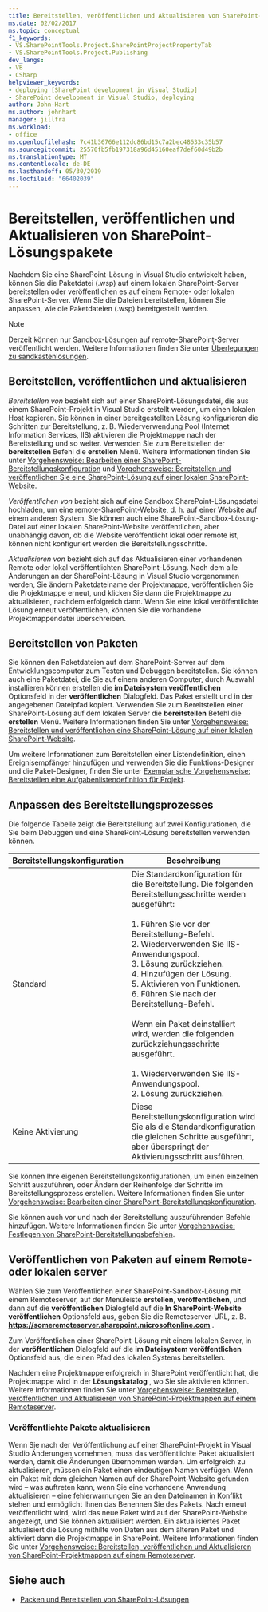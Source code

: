 ```yaml
---
title: Bereitstellen, veröffentlichen und Aktualisieren von SharePoint-Lösungspakete
ms.date: 02/02/2017
ms.topic: conceptual
f1_keywords:
- VS.SharePointTools.Project.SharePointProjectPropertyTab
- VS.SharePointTools.Project.Publishing
dev_langs:
- VB
- CSharp
helpviewer_keywords:
- deploying [SharePoint development in Visual Studio]
- SharePoint development in Visual Studio, deploying
author: John-Hart
ms.author: johnhart
manager: jillfra
ms.workload:
- office
ms.openlocfilehash: 7c41b36766e112dc86bd15c7a2bec48633c35b57
ms.sourcegitcommit: 25570fb5fb197318a96d45160eaf7def60d49b2b
ms.translationtype: MT
ms.contentlocale: de-DE
ms.lasthandoff: 05/30/2019
ms.locfileid: "66402039"
---
```

# <a name="deploy-publish-and-upgrade-sharepoint-solution-packages"></a>Bereitstellen, veröffentlichen und Aktualisieren von SharePoint-Lösungspakete
  Nachdem Sie eine SharePoint-Lösung in Visual Studio entwickelt haben, können Sie die Paketdatei (.wsp) auf einem lokalen SharePoint-Server bereitstellen oder veröffentlichen es auf einem Remote- oder lokalen SharePoint-Server. Wenn Sie die Dateien bereitstellen, können Sie anpassen, wie die Paketdateien (.wsp) bereitgestellt werden.

> [!NOTE]
> Derzeit können nur Sandbox-Lösungen auf remote-SharePoint-Server veröffentlicht werden. Weitere Informationen finden Sie unter [Überlegungen zu sandkastenlösungen](../sharepoint/sandboxed-solution-considerations.md).

## <a name="deploy-publish-and-upgrade"></a>Bereitstellen, veröffentlichen und aktualisieren
 *Bereitstellen von* bezieht sich auf einer SharePoint-Lösungsdatei, die aus einem SharePoint-Projekt in Visual Studio erstellt werden, um einen lokalen Host kopieren. Sie können in einer bereitgestellten Lösung konfigurieren die Schritten zur Bereitstellung, z. B. Wiederverwendung Pool (Internet Information Services, IIS) aktivieren die Projektmappe nach der Bereitstellung und so weiter. Verwenden Sie zum Bereitstellen der **bereitstellen** Befehl die **erstellen** Menü. Weitere Informationen finden Sie unter [Vorgehensweise: Bearbeiten einer SharePoint-Bereitstellungskonfiguration](../sharepoint/how-to-edit-a-sharepoint-deployment-configuration.md) und [Vorgehensweise: Bereitstellen und veröffentlichen Sie eine SharePoint-Lösung auf einer lokalen SharePoint-Website](../sharepoint/how-to-deploy-and-publish-a-sharepoint-solution-to-a-local-sharepoint-site.md).

 *Veröffentlichen von* bezieht sich auf eine Sandbox SharePoint-Lösungsdatei hochladen, um eine remote-SharePoint-Website, d. h. auf einer Website auf einem anderen System. Sie können auch eine SharePoint-Sandbox-Lösung-Datei auf einer lokalen SharePoint-Website veröffentlichen, aber unabhängig davon, ob die Website veröffentlicht lokal oder remote ist, können nicht konfiguriert werden die Bereitstellungsschritte.

 *Aktualisieren von* bezieht sich auf das Aktualisieren einer vorhandenen Remote oder lokal veröffentlichten SharePoint-Lösung. Nach dem alle Änderungen an der SharePoint-Lösung in Visual Studio vorgenommen werden, Sie ändern Paketdateiname der Projektmappe, veröffentlichen Sie die Projektmappe erneut, und klicken Sie dann die Projektmappe zu aktualisieren, nachdem erfolgreich dann. Wenn Sie eine lokal veröffentlichte Lösung erneut veröffentlichen, können Sie die vorhandene Projektmappendatei überschreiben.

## <a name="deploy-packages"></a>Bereitstellen von Paketen
 Sie können den Paketdateien auf dem SharePoint-Server auf dem Entwicklungscomputer zum Testen und Debuggen bereitstellen. Sie können auch eine Paketdatei, die Sie auf einem anderen Computer, durch Auswahl installieren können erstellen die **im Dateisystem veröffentlichen** Optionsfeld in der **veröffentlichen** Dialogfeld. Das Paket erstellt und in der angegebenen Dateipfad kopiert. Verwenden Sie zum Bereitstellen einer SharePoint-Lösung auf dem lokalen Server die **bereitstellen** Befehl die **erstellen** Menü. Weitere Informationen finden Sie unter [Vorgehensweise: Bereitstellen und veröffentlichen eine SharePoint-Lösung auf einer lokalen SharePoint-Website](../sharepoint/how-to-deploy-and-publish-a-sharepoint-solution-to-a-local-sharepoint-site.md).

 Um weitere Informationen zum Bereitstellen einer Listendefinition, einen Ereignisempfänger hinzufügen und verwenden Sie die Funktions-Designer und die Paket-Designer, finden Sie unter [Exemplarische Vorgehensweise: Bereitstellen eine Aufgabenlistendefinition für Projekt](../sharepoint/walkthrough-deploying-a-project-task-list-definition.md).

## <a name="customize-the-deployment-process"></a>Anpassen des Bereitstellungsprozesses
 Die folgende Tabelle zeigt die Bereitstellung auf zwei Konfigurationen, die Sie beim Debuggen und eine SharePoint-Lösung bereitstellen verwenden können.

|Bereitstellungskonfiguration|Beschreibung|
|------------------------------|-----------------|
|Standard|Die Standardkonfiguration für die Bereitstellung. Die folgenden Bereitstellungsschritte werden ausgeführt:<br /><br /> 1.  Führen Sie vor der Bereitstellung-Befehl.<br />2.  Wiederverwenden Sie IIS-Anwendungspool.<br />3.  Lösung zurückziehen.<br />4.  Hinzufügen der Lösung.<br />5.  Aktivieren von Funktionen.<br />6.  Führen Sie nach der Bereitstellung-Befehl.<br /><br /> Wenn ein Paket deinstalliert wird, werden die folgenden zurückziehungsschritte ausgeführt.<br /><br /> 1.  Wiederverwenden Sie IIS-Anwendungspool.<br />2.  Lösung zurückziehen.|
|Keine Aktivierung|Diese Bereitstellungskonfiguration wird Sie als die Standardkonfiguration die gleichen Schritte ausgeführt, aber überspringt der Aktivierungsschritt ausführen.|

 Sie können Ihre eigenen Bereitstellungskonfigurationen, um einen einzelnen Schritt auszuführen, oder Ändern der Reihenfolge der Schritte im Bereitstellungsprozess erstellen. Weitere Informationen finden Sie unter [Vorgehensweise: Bearbeiten einer SharePoint-Bereitstellungskonfiguration](../sharepoint/how-to-edit-a-sharepoint-deployment-configuration.md).

 Sie können auch vor und nach der Bereitstellung auszuführenden Befehle hinzufügen. Weitere Informationen finden Sie unter [Vorgehensweise: Festlegen von SharePoint-Bereitstellungsbefehlen](../sharepoint/how-to-set-sharepoint-deployment-commands.md).

## <a name="publish-packages-to-a-remote-or-local-server"></a>Veröffentlichen von Paketen auf einem Remote- oder lokalen server
 Wählen Sie zum Veröffentlichen einer SharePoint-Sandbox-Lösung mit einem Remoteserver, auf der Menüleiste **erstellen**, **veröffentlichen**, und dann auf die **veröffentlichen** Dialogfeld auf die **In SharePoint-Website veröffentlichen** Optionsfeld aus, geben Sie die Remoteserver-URL, z. B. **https://someremoteserver.sharepoint.microsoftonline.com** .

 Zum Veröffentlichen einer SharePoint-Lösung mit einem lokalen Server, in der **veröffentlichen** Dialogfeld auf die **im Dateisystem veröffentlichen** Optionsfeld aus, die einen Pfad des lokalen Systems bereitstellen.

 Nachdem eine Projektmappe erfolgreich in SharePoint veröffentlicht hat, die Projektmappe wird in der **Lösungskatalog** , wo Sie sie aktivieren können. Weitere Informationen finden Sie unter [Vorgehensweise: Bereitstellen, veröffentlichen und Aktualisieren von SharePoint-Projektmappen auf einem Remoteserver](../sharepoint/how-to-deploy-publish-and-upgrade-sharepoint-solutions-on-a-remote-server.md).

### <a name="upgrade-published-packages"></a>Veröffentlichte Pakete aktualisieren
 Wenn Sie nach der Veröffentlichung auf einer SharePoint-Projekt in Visual Studio Änderungen vornehmen, muss das veröffentlichte Paket aktualisiert werden, damit die Änderungen übernommen werden. Um erfolgreich zu aktualisieren, müssen ein Paket einen eindeutigen Namen verfügen. Wenn ein Paket mit dem gleichen Namen auf der SharePoint-Website gefunden wird – was auftreten kann, wenn Sie eine vorhandene Anwendung aktualisieren – eine fehlerwarnungen Sie an den Dateinamen in Konflikt stehen und ermöglicht Ihnen das Benennen Sie des Pakets. Nach erneut veröffentlicht wird, wird das neue Paket wird auf der SharePoint-Website angezeigt, und Sie können aktualisiert werden. Ein aktualisiertes Paket aktualisiert die Lösung mithilfe von Daten aus dem älteren Paket und aktiviert dann die Projektmappe in SharePoint. Weitere Informationen finden Sie unter [Vorgehensweise: Bereitstellen, veröffentlichen und Aktualisieren von SharePoint-Projektmappen auf einem Remoteserver](../sharepoint/how-to-deploy-publish-and-upgrade-sharepoint-solutions-on-a-remote-server.md).

## <a name="see-also"></a>Siehe auch
- [Packen und Bereitstellen von SharePoint-Lösungen](../sharepoint/packaging-and-deploying-sharepoint-solutions.md)
